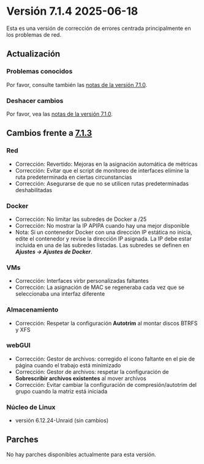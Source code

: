 # Versión 7.1.4 2025-06-18

Esta es una versión de corrección de errores centrada principalmente en los problemas de red.

## Actualización

### Problemas conocidos

Por favor, consulte también las [notas de la versión 7.1.0](7.1.0.md#known-issues).

### Deshacer cambios

Por favor, vea las [notas de la versión 7.1.0](7.1.0.md#rolling-back).

## Cambios frente a [7.1.3](7.1.3.md)

### Red

- Corrección: Revertido: Mejoras en la asignación automática de métricas
- Corrección: Evitar que el script de monitoreo de interfaces elimine la ruta predeterminada en ciertas circunstancias
- Corrección: Asegurarse de que no se utilicen rutas predeterminadas deshabilitadas

### Docker

- Corrección: No limitar las subredes de Docker a /25
- Corrección: No mostrar la IP APIPA cuando hay una mejor disponible
- Nota: Si un contenedor Docker con una dirección IP estática no inicia, edite el contenedor y revise la dirección IP asignada.
  La IP debe estar incluida en una de las subredes listadas. Las subredes se definen en _**Ajustes → Ajustes de Docker**_.

### VMs

- Corrección: Interfaces virbr personalizadas faltantes
- Corrección: La asignación de MAC se regeneraba cada vez que se seleccionaba una interfaz diferente

### Almacenamiento

- Corrección: Respetar la configuración **Autotrim** al montar discos BTRFS y XFS

### webGUI

- Corrección: Gestor de archivos: corregido el icono faltante en el pie de página cuando el trabajo está minimizado
- Corrección: Gestor de archivos: respetar la configuración de **Sobrescribir archivos existentes** al mover archivos
- Corrección: Evitar cambiar la configuración de compresión/autotrim del grupo cuando la matriz está iniciada

### Núcleo de Linux

- versión 6.12.24-Unraid (sin cambios)

## Parches

No hay parches disponibles actualmente para esta versión.
